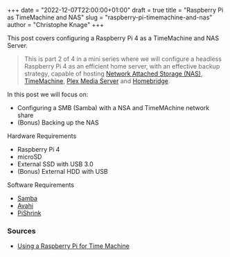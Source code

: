 +++
date = "2022-12-07T22:00:00+01:00"
draft = true
title = "Raspberry Pi as TimeMachine and NAS"
slug = "raspberry-pi-timemachine-and-nas"
author = "Christophe Knage"
+++

This post covers configuring a Raspberry Pi 4 as a TimeMachine and NAS Server.

> This is part 2 of 4 in a mini series where we will configure a headless Raspberry Pi 4 as an efficient home server, with an effective backup strategy, capable of hosting [Network Attached Storage (NAS)](https://en.wikipedia.org/wiki/Network-attached_storage), [TimeMachine](https://support.apple.com/en-gb/HT201250), [Plex Media Server](https://www.plex.tv) and [Homebridge](https://homebridge.io).

In this post we will focus on:
- Configuring a SMB (Samba) with a NSA and TimeMAchine network share
- (Bonus) Backing up the NAS

Hardware Requirements
- Raspberry Pi 4
- microSD 
- External SSD with USB 3.0
- (Bonus) External HDD with USB

Software Requirements
- [Samba](https://www.samba.org/)
- [Avahi](https://www.avahi.org/)
- [PiShrink](https://github.com/Drewsif/PiShrink)

### Sources

- [Using a Raspberry Pi for Time Machine](https://mudge.name/2019/11/12/using-a-raspberry-pi-for-time-machine/#configuring-avahi)
